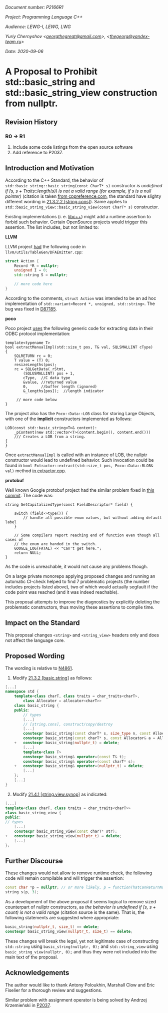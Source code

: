 _Document number: P2166R1_

_Project: Programming Language C++_

_Audience: LEWG-I, LEWG, LWG_

_Yuriy Chernyshov \<georgthegreat@gmail.com\>, \<thegeorg@yandex-team.ru\>_

_Date: 2020-09-06_

# A Proposal to Prohibit std::basic_string and std::basic_string_view construction from nullptr.

## Revision History

### R0 -> R1

1. Include some code listings from the open source software
2. Add reference to P2037.

## Introduction and Motivation

According to the C++ Standard, the behavior of `std::basic_string::basic_string(const CharT* s)` constructor _is undefined if [s, s + Traits::length(s)) is not a valid range (for example, if s is a null pointer)_ (citation is taken [from cppreference.com](https://en.cppreference.com/w/cpp/string/basic_string/basic_string), the standard have slighty different wording in [21.3.2.2 [string.cons]](https://wg21.link/string.cons#12)). Same applies to `std::basic_string_view::basic_string_view(const CharT* s)` constructor.

Existing implementations (i. e. [libc++](https://github.com/llvm/llvm-project/blob/1b678ee8a6cc7510801b7c5be2bcde08ff8bbd6e/libcxx/include/string#L822)) might add a runtime assertion to forbid such behavior. Certain OpenSource projects would trigger this assertion. The list includes, but not limited to:

**LLVM**

LLVM project [had](https://github.com/llvm/llvm-project/blob/58b28fa7a2fd57051f3d2911878776d6f57b18d8/llvm/utils/TableGen/DFAEmitter.cpp#L174) the following code in `llvm/utils/TableGen/DFAEmitter.cpp`:

```cpp
struct Action {
    Record *R = nullptr;
    unsigned I = 0;
    std::string S = nullptr;

    // more code here
}
```

According to the comments, `struct Action` was intended to be an ad hoc implementation of `std::variant<Record *, unsigned, std::string>`. The bug was fixed in [D87185](https://reviews.llvm.org/D87185).

**poco**

Poco project [uses](https://github.com/pocoproject/poco/blob/3fc3e5f5b8462f7666952b43381383a79b8b5d92/Data/ODBC/include/Poco/Data/ODBC/Extractor.h#L465) the following generic code for extracting data in their ODBC protocol implementation:

```
template<typename T>
bool extractManualImpl(std::size_t pos, T& val, SQLSMALLINT cType)
{
    SQLRETURN rc = 0;
    T value = (T) 0;
    resizeLengths(pos);
    rc = SQLGetData(_rStmt, 
        (SQLUSMALLINT) pos + 1, 
        cType,  //C data type
        &value, //returned value
        0,      //buffer length (ignored)
        &_lengths[pos]);  //length indicator
    
     // more code below
}
```

The project also has the `Poco::Data::LOB` class for storing Large Objects, with one of the **implicit** constructors implemented as follows:
```
LOB(const std::basic_string<T>& content):
    _pContent(new std::vector<T>(content.begin(), content.end()))
    /// Creates a LOB from a string.
{
}
```

Once `extractManualImpl` is called with an instance of LOB, the nullptr constructor would lead to undefined behavior. Such invocation could be found in `bool Extractor::extract(std::size_t pos, Poco::Data::BLOB& val)` method [in extractor.cpp](https://github.com/pocoproject/poco/blob/3fc3e5f5b8462f7666952b43381383a79b8b5d92/Data/ODBC/src/Extractor.cpp#L733).

**protobuf**

Well known Google protobuf project had the similar problem fixed in [this commit](https://github.com/protocolbuffers/protobuf/commit/eff1a6a01492988448685c6f9771e80e735d6030). The code was:
```
string GetCapitalizedType(const FieldDescriptor* field) {

    switch (field->type()) {
        // handle all possible enum values, but without adding default label
    }

    // Some compilers report reaching end of function even though all cases of
    // the enum are handed in the switch.
    GOOGLE_LOG(FATAL) << "Can't get here.";
    return NULL;
}
```

As the code is unreachable, it would not cause any problems though.

On a large private monorepo applying proposed changes and running an automatic CI-check helped to find 7 problematic projects (the number includes projects listed above), two of which would actually segfault if the code point was reached (and it was indeed reachable).

This proposal attempts to improve the diagnostics by explicitly deleting the problematic constructors, thus moving these assertions to compile time.

## Impact on the Standard

This proposal changes `<string>` and `<string_view>` headers only and does not affect the language core.

## Proposed Wording

The wording is relative to [N4861](https://wg21.link/n4861).

1. Modify [21.3.2 [basic.string]](https://wg21.link/basic.string) as follows:

```cpp
[...]
namespace std {
    template<class charT, class traits = char_traits<charT>,
        class Allocator = allocator<charT>>
    class basic_string {
    public:
        // types
        [...]
        // [string.cons], construct/copy/destroy
        [...]
        constexpr basic_string(const charT* s, size_type n, const Allocator& a = Allocator());
        constexpr basic_string(const charT* s, const Allocator& a = Allocator());
    +   constexpr basic_string(nullptr_t) = delete;
        [...]
        template<class T>
        constexpr basic_string& operator=(const T& t);
        constexpr basic_string& operator=(const charT* s);
    +   constexpr basic_string& operator=(nullptr_t) = delete;
        [...]
    };
    [...]
}
```

2. Modify [21.4.1 [string.view.synop]](https://wg21.link/string.view.synop) as indicated:

```cpp
[...]
template<class charT, class traits = char_traits<charT>>
class basic_string_view {
public:
// types
    [...]
    constexpr basic_string_view(const charT* str);
+   constexpr basic_string_view(nullptr_t) = delete;
    [...]
};
```

## Further Discourse

These changes would not allow to remove runtime check, the following code will remain compilable and will trigger the assertion:

```cpp
const char *p = nullptr; // or more likely, p = functionThatCanReturnNull()
string s(p, 3);
```

As a development of the above proposal it seems logical to remove sized counterpart of nullptr constructors,  as _the behavior is undefined if [s, s + count) is not a valid range_ (citation source is the same). That is, the following statements are suggested where appropriate:

```cpp
basic_string(nullptr_t, size_t) == delete;
constexpr basic_string_view(nullptr_t, size_t) == delete;
```

These changes will break the legal, yet not legitimate case of constructing `std::string` using `basic_string(nullptr, 0);` and `std::string_view` using `basic_string_view(nullptr, 0);` and thus they were not included into the main text of the proposal.

## Acknowledgements

The author would like to thank Antony Poloukhin, Marshall Clow and Eric Fiselier for a thorough review and suggestions.

Similar problem with assignment operator is being solved by Andrzej Krzemieński in [P2037](http://www.open-std.org/jtc1/sc22/wg21/docs/papers/2020/p2037r1.html).
